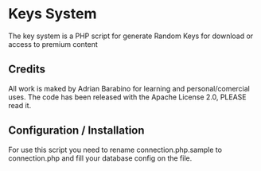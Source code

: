 <h1>Keys System</h1>

The key system is a PHP script for generate Random Keys for download or access to premium content

<h2>Credits</h2>
All work is maked by Adrian Barabino for learning and personal/comercial uses.
The code has been released with the Apache License 2.0, PLEASE read it.


<h2>Configuration / Installation</h2>

For use this script you need to rename connection.php.sample to connection.php and fill your database config on the file.

